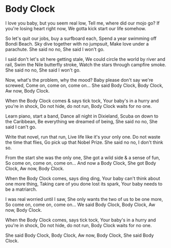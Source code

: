 # Body Clock

I love you baby, but you seem real low,
Tell me, where did our mojo go?
If you're losing heart right now,
We gotta kick start our life somehow.

So let's quit our jobs, buy a surfboard each,
Spend a year swimming off Bondi Beach.
Sky dive together with no jumpsuit,
Make love under a parachute.
She said no no,
She said I won't go.

I said don't let's sit here getting stale,
We could circle the world by river and rail,
Swim the Nile butterfly stroke,
Watch the stars through campfire smoke.
She said no no,
She said I won't go.

Now, what's the problem, why the mood?
Baby please don't say we're screwed,
Come on, come on, come on...
She said Body Clock,
Body Clock,
Aw now, Body Clock.

When the Body Clock comes & says tick tock,
Your baby's in a hurry and you're in shock,
Do not hide, do not run,
Body Clock waits for no one.

Learn piano, start a band,
Dance all night in Dixieland,
Scuba on down to the Caribbean,
Be everything we dreamed of being,
She said no no,
She said I can't go.

Write that novel, run that run,
Live life like it's your only one.
Do not waste the time that flies,
Go pick up that Nobel Prize.
She said no no,
I don't think so.

From the start she was the only one,
She got a wild side & a sense of fun,
So come on, come on, come on...
And now a Body Clock,
She got Body Clock,
Aw now, Body Clock.

When the Body Clock comes, says ding ding,
Your baby can't think about one more thing,
Taking care of you done lost its spark,
Your baby needs to be a matriarch.

I was real worried until I saw,
She only wants the two of us to be one more,
So come on, come on, come on...
We said Body Clock,
Body Clock,
Aw now, Body Clock.

When the Body Clock comes, says tick tock,
Your baby's in a hurry and you're in shock,
Do not hide, do not run,
Body Clock waits for no one.

She said Body Clock,
Body Clock,
Aw now, Body Clock,
She said Body Clock.